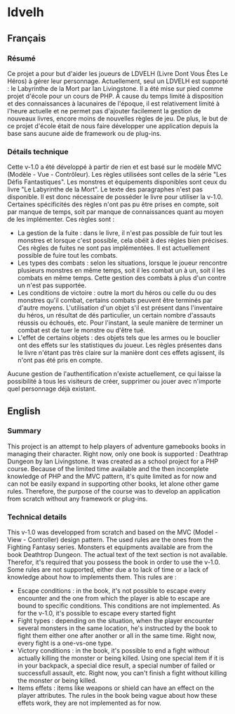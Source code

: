 # ldvelh

## Français

### Résumé

Ce projet a pour but d'aider les joueurs de LDVELH (Livre Dont Vous Êtes Le Héros) à gérer leur personnage. Actuellement, seul un LDVELH est supporté : le Labyrinthe de la Mort par Ian Livingstone.
Il a été mise sur pied comme projet d'école pour un cours de PHP. À cause du temps limité à disposition et des connaissances à lacunaires de l'époque, il est relativement limité à l'heure actuelle et ne permet pas d'ajouter facilement la gestion de nouveaux livres, encore moins de nouvelles règles de jeu. De plus, le but de ce projet d'école était de nous faire développer une application depuis la base sans aucune aide de framework ou de plug-ins.

### Détails technique

Cette v-1.0 a été développé à partir de rien et est basé sur le modèle MVC (Modèle - Vue - Contrôleur).
Les règles utilisées sont celles de la série "Les Défis Fantastiques".
Les monstres et équipements disponibles sont ceux du livre "Le Labyrinthe de la Mort".
Le texte des paragraphes n'est pas disponible. Il est donc nécessaire de posséder le livre pour utiliser la v-1.0.
Certaines spécificités des règles n'ont pas pu être prises en compte, soit par manque de temps, soit par manque de connaissances quant au moyen de les implémenter. Ces règles sont : 
* La gestion de la fuite : dans le livre, il n'est pas possible de fuir tout les monstres et lorsque c'est possible, cela obéit à des règles bien précises. Ces règles de fuites ne sont pas implémentées. Il est actuellement possible de fuire tout les combats.
* Les types des combats : selon les situations, lorsque le joueur rencontre plusieurs monstres en même temps, soit il les combat un à un, soit il les combats en même temps. Cette gestion des combats à plus d'un contre un n'est pas supportée.
* Les conditions de victoire : outre la mort du héros ou celle du ou des monstres qu'il combat, certains combats peuvent être terminés par d'autre moyens. L'utilisation d'un objet s'il est présent dans l'inventaire du héros, un résultat de dés particulier, un certain nombre d'assauts réussis ou échoués, etc. Pour l'instant, la seule manière de terminer un combat est de tuer le monstre ou d'être tué.
* L'effet de certains objets : des objets tels que les armes ou le bouclier ont des effets sur les statistiques du joueur. Les règles présentes dans le livre n'étant pas très claire sur la manière dont ces effets agissent, ils n'ont pas été pris en compte.

Aucune gestion de l'authentification n'existe actuellement, ce qui laisse la possibilité à tous les visiteurs de créer, supprimer ou jouer avec n'importe quel personnage déjà existant.

## English

### Summary

This project is an attempt to help players of adventure gamebooks books in managing their character. Right now, only one book is supported : Deathtrap Dungeon by Ian Livingstone.
It was created as a school project for a PHP course. Because of the limited time available and the then incomplete knowledge of PHP and the MVC pattern, it's quite limited as for now and can not be easily expand in supporting other books, let alone other game rules. Therefore, the purpose of the course was to develop an application from scratch without any framework or plug-ins.

### Technical details

This v-1.0 was developped from scratch and based on the MVC (Model - View - Controller) design pattern.
The used rules are the ones from the Fighting Fantasy series.
Monsters et equipments available are from the book Deathtrop Dungeon.
The actual text of the text section is not available. Therefor, it's required that you possess the book in order to use the v-1.0.
Some rules are not supported, either due a to lack of time or a lack of knowledge about how to implements them. This rules are :
* Escape conditions : in the book, it's not possible to escape every encounter and the one from which the player is able to escape are bound to specific conditions. This conditions are not implemented. As for the v-1.0, it's possible to escape every started fight
* Fight types : depending on the situation, when the player encounter several monsters in the same location, he's instructed by the book to fight them either one after another or all in the same time. Right now, every fight is a one-vs-one type.
* Victory conditions : in the book, it's possible to end a fight without actually killing the monster or being killed. Using one special item if it is in your backpack, a special dice result, a special number of failed or successfull assault, etc. Right now, you can't finish a fight without killing the monster or being killed.
* Items effets : items like weapons or shield can have an effect on the player attributes. The rules in the book being vague about how these effets work, they are not implemented as for now.
